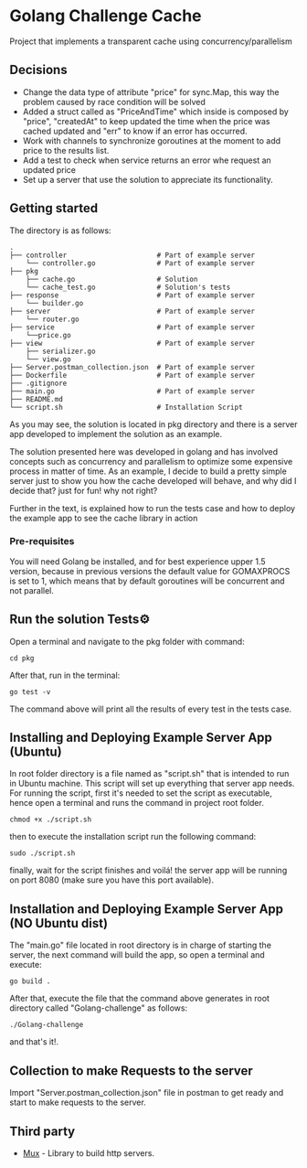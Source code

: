 # Golang Challenge Cache
Project that implements a transparent cache using concurrency/parallelism

## Decisions


* Change the data type of attribute "price" for sync.Map, this way the problem caused by race condition will be solved
* Added a struct called as "PriceAndTime" which inside is composed by "price", "createdAt" to keep updated the time when
  the price was cached updated and "err" to know if an error has occurred.
* Work with channels to synchronize goroutines at the moment to add price to the results list.
* Add a test to check when service returns an error whe request an updated price
* Set up a server that use the solution to appreciate its functionality.


## Getting started 

The directory is as follows:

    .
    ├── controller                      # Part of example server
        └── controller.go               # Part of example server
    ├── pkg                             
        ├── cache.go                    # Solution
        └── cache_test.go               # Solution's tests
    ├── response                        # Part of example server
        └── builder.go
    ├── server                          # Part of example server
        └── router.go
    ├── service                         # Part of example server
        └──price.go
    ├── view                            # Part of example server
        ├── serializer.go
        └── view.go
    ├── Server.postman_collection.json  # Part of example server
    ├── Dockerfile                      # Part of example server
    ├── .gitignore
    ├── main.go                         # Part of example server
    ├── README.md 
    └── script.sh                       # Installation Script

As you may see, the solution is located in pkg directory and there is a server app developed to implement the solution 
as an example. 

The solution presented here was developed in golang and has involved concepts such as concurrency and parallelism to 
optimize some expensive process in matter of time. As an example, I decide to build a pretty simple server just to show you
how the cache developed will behave, and why did I decide that? just for fun! why not right?

Further in the text, is explained how to run the tests case and how to deploy the example app to see the cache library in action


### Pre-requisites

You will need Golang be installed, and for best experience upper 1.5 version, 
because in previous versions the default value for GOMAXPROCS is set to 1, which means that by default goroutines will 
be concurrent and not parallel.


## Run the solution Tests⚙️

Open a terminal and navigate to the pkg folder with command:
```
cd pkg
```
After that, run in the terminal:
```
go test -v
```

The command above will print all the results of every test in the tests case.


## Installing and Deploying Example Server App (Ubuntu)

In root folder directory is a file named as "script.sh" that is intended to run in Ubuntu machine. This script will set up everything that server app needs. 
For running the script, first it's needed to set the script as executable, hence open a terminal and runs the command 
in project root folder.
```
chmod +x ./script.sh
```
then to execute the installation script run the following command:
```
sudo ./script.sh
```
finally, wait for the script finishes and voilá! the server app will be running on port 8080 (make sure you have this port 
available).


## Installation and Deploying Example Server App (NO Ubuntu dist)

The "main.go" file located in root directory is in charge of starting the server, the next command will build the app, so
open a terminal and execute:
```
go build .
```
After that, execute the file that the command above generates in root directory called "Golang-challenge" as follows:

```
./Golang-challenge
```

and that's it!.


## Collection to make Requests to the server

Import "Server.postman_collection.json" file in postman to get ready and start to make requests to the server.


## Third party

* [Mux](https://github.com/gorilla/mux/) - Library to build http servers.